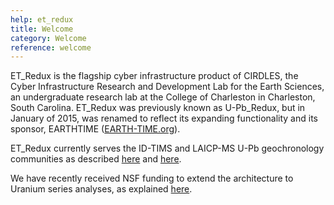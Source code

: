 ```yaml
---
help: et_redux
title: Welcome
category: Welcome
reference: welcome
---
```


ET_Redux is the flagship cyber infrastructure product of CIRDLES, the Cyber Infrastructure Research and Development Lab for the Earth Sciences, an undergraduate research lab at the College of Charleston in Charleston, South Carolina. ET_Redux was previously known as U-Pb_Redux, but in January of 2015, was renamed to reflect its expanding functionality and its sponsor, EARTHTIME ([EARTH-TIME.org](http://earth-time.org/)).

ET_Redux currently serves the ID-TIMS and LAICP-MS U-Pb geochronology communities as described [here](http://cirdles.org/sites/default/files/Downloads/ggge1933.pdf) and [here](http://cirdles.org/sites/default/files/Downloads/ggge1932.pdf).

We have recently received NSF funding to extend the architecture to Uranium series analyses, as explained [here](http://earthcube.org/group/cyberinfrastructure-u-series-geochronologic-data).